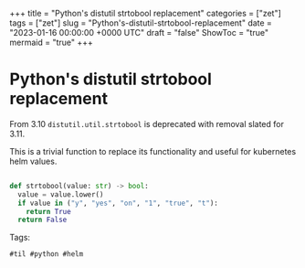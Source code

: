 +++
title = "Python's distutil strtobool replacement"
categories = ["zet"]
tags = ["zet"]
slug = "Python's-distutil-strtobool-replacement"
date = "2023-01-16 00:00:00 +0000 UTC"
draft = "false"
ShowToc = "true"
mermaid = "true"
+++

# Python's distutil strtobool replacement

From 3.10 `distutil.util.strtobool` is deprecated with removal slated for
3.11.

This is a trivial function to replace its functionality and useful for kubernetes
helm values.

```python

def strtobool(value: str) -> bool:
  value = value.lower()
  if value in ("y", "yes", "on", "1", "true", "t"):
    return True
  return False
```

Tags:

    #til #python #helm
